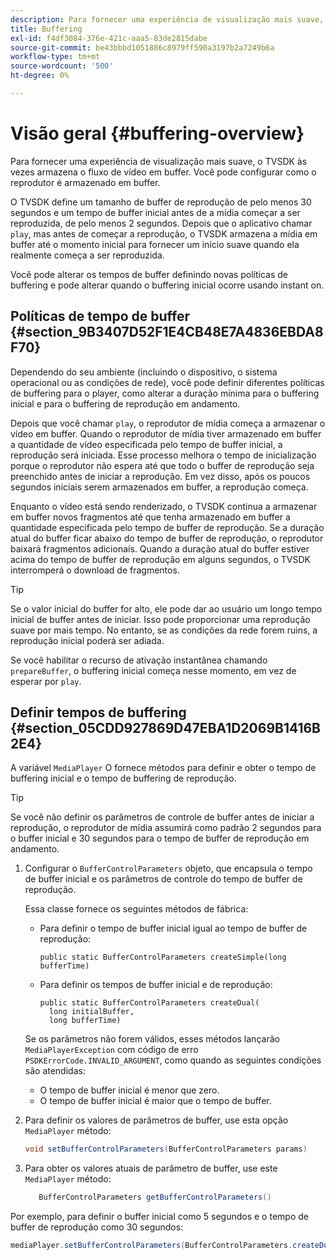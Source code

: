 ```yaml
---
description: Para fornecer uma experiência de visualização mais suave, o TVSDK às vezes armazena o fluxo de vídeo em buffer. Você pode configurar como o reprodutor é armazenado em buffer.
title: Buffering
exl-id: f4df3084-376e-421c-aaa5-83de2815dabe
source-git-commit: be43bbbd1051886c8979ff590a3197b2a7249b6a
workflow-type: tm+mt
source-wordcount: '500'
ht-degree: 0%

---
```


# Visão geral {#buffering-overview}

Para fornecer uma experiência de visualização mais suave, o TVSDK às vezes armazena o fluxo de vídeo em buffer. Você pode configurar como o reprodutor é armazenado em buffer.

O TVSDK define um tamanho de buffer de reprodução de pelo menos 30 segundos e um tempo de buffer inicial antes de a mídia começar a ser reproduzida, de pelo menos 2 segundos. Depois que o aplicativo chamar `play`, mas antes de começar a reprodução, o TVSDK armazena a mídia em buffer até o momento inicial para fornecer um início suave quando ela realmente começa a ser reproduzida.

Você pode alterar os tempos de buffer definindo novas políticas de buffering e pode alterar quando o buffering inicial ocorre usando instant on.

## Políticas de tempo de buffer {#section_9B3407D52F1E4CB48E7A4836EBDA8F70}

Dependendo do seu ambiente (incluindo o dispositivo, o sistema operacional ou as condições de rede), você pode definir diferentes políticas de buffering para o player, como alterar a duração mínima para o buffering inicial e para o buffering de reprodução em andamento.

Depois que você chamar `play`, o reprodutor de mídia começa a armazenar o vídeo em buffer. Quando o reprodutor de mídia tiver armazenado em buffer a quantidade de vídeo especificada pelo tempo de buffer inicial, a reprodução será iniciada. Esse processo melhora o tempo de inicialização porque o reprodutor não espera até que todo o buffer de reprodução seja preenchido antes de iniciar a reprodução. Em vez disso, após os poucos segundos iniciais serem armazenados em buffer, a reprodução começa.

Enquanto o vídeo está sendo renderizado, o TVSDK continua a armazenar em buffer novos fragmentos até que tenha armazenado em buffer a quantidade especificada pelo tempo de buffer de reprodução. Se a duração atual do buffer ficar abaixo do tempo de buffer de reprodução, o reprodutor baixará fragmentos adicionais. Quando a duração atual do buffer estiver acima do tempo de buffer de reprodução em alguns segundos, o TVSDK interromperá o download de fragmentos.

>[!TIP]
>
>Se o valor inicial do buffer for alto, ele pode dar ao usuário um longo tempo inicial de buffer antes de iniciar. Isso pode proporcionar uma reprodução suave por mais tempo. No entanto, se as condições da rede forem ruins, a reprodução inicial poderá ser adiada.

Se você habilitar o recurso de ativação instantânea chamando `prepareBuffer`, o buffering inicial começa nesse momento, em vez de esperar por `play`.

## Definir tempos de buffering {#section_05CDD927869D47EBA1D2069B1416B2E4}

A variável `MediaPlayer` O fornece métodos para definir e obter o tempo de buffering inicial e o tempo de buffering de reprodução.

>[!TIP]
>
>Se você não definir os parâmetros de controle de buffer antes de iniciar a reprodução, o reprodutor de mídia assumirá como padrão 2 segundos para o buffer inicial e 30 segundos para o tempo de buffer de reprodução em andamento.

1. Configurar o `BufferControlParameters` objeto, que encapsula o tempo de buffer inicial e os parâmetros de controle do tempo de buffer de reprodução.

   Essa classe fornece os seguintes métodos de fábrica:

   * Para definir o tempo de buffer inicial igual ao tempo de buffer de reprodução:

      ```
      public static BufferControlParameters createSimple(long bufferTime)
      ```

   * Para definir os tempos de buffer inicial e de reprodução:

      ```
      public static BufferControlParameters createDual( 
        long initialBuffer,  
        long bufferTime)
      ```
   Se os parâmetros não forem válidos, esses métodos lançarão `MediaPlayerException` com código de erro `PSDKErrorCode.INVALID_ARGUMENT`, como quando as seguintes condições são atendidas:

   * O tempo de buffer inicial é menor que zero.
   * O tempo de buffer inicial é maior que o tempo de buffer.


1. Para definir os valores de parâmetros de buffer, use esta opção `MediaPlayer` método:

   ```java
   void setBufferControlParameters(BufferControlParameters params)
   ```

1. Para obter os valores atuais de parâmetro de buffer, use este `MediaPlayer` método:

   ```java
      BufferControlParameters getBufferControlParameters()  
   ```

<!--<a id="example_DE0580B3AD404635825D3301C1F096B6"></a>-->

Por exemplo, para definir o buffer inicial como 5 segundos e o tempo de buffer de reprodução como 30 segundos:

```java
mediaPlayer.setBufferControlParameters(BufferControlParameters.createDual(5000, 30000));
```
